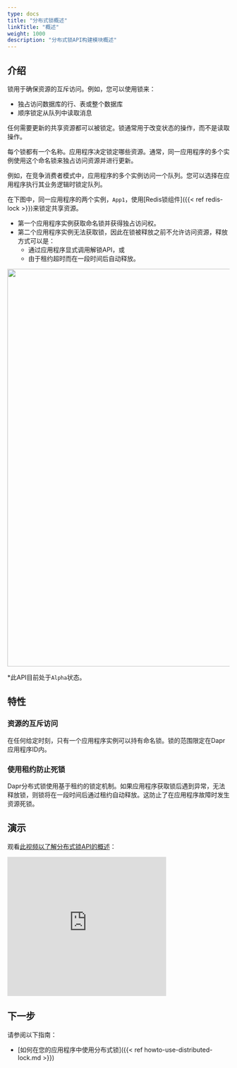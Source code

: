 ```yaml
---
type: docs
title: "分布式锁概述"
linkTitle: "概述"
weight: 1000
description: "分布式锁API构建模块概述"
---
```


## 介绍
锁用于确保资源的互斥访问。例如，您可以使用锁来：

- 独占访问数据库的行、表或整个数据库
- 顺序锁定从队列中读取消息

任何需要更新的共享资源都可以被锁定。锁通常用于改变状态的操作，而不是读取操作。

每个锁都有一个名称。应用程序决定锁定哪些资源。通常，同一应用程序的多个实例使用这个命名锁来独占访问资源并进行更新。

例如，在竞争消费者模式中，应用程序的多个实例访问一个队列。您可以选择在应用程序执行其业务逻辑时锁定队列。

在下图中，同一应用程序的两个实例，`App1`，使用[Redis锁组件]({{< ref redis-lock >}})来锁定共享资源。

- 第一个应用程序实例获取命名锁并获得独占访问权。
- 第二个应用程序实例无法获取锁，因此在锁被释放之前不允许访问资源，释放方式可以是：
   - 通过应用程序显式调用解锁API，或
   - 由于租约超时而在一段时间后自动释放。

<img src="/images/lock-overview.png" width=900>

*此API目前处于`Alpha`状态。

## 特性

### 资源的互斥访问
在任何给定时刻，只有一个应用程序实例可以持有命名锁。锁的范围限定在Dapr应用程序ID内。

### 使用租约防止死锁
Dapr分布式锁使用基于租约的锁定机制。如果应用程序获取锁后遇到异常，无法释放锁，则锁将在一段时间后通过租约自动释放。这防止了在应用程序故障时发生资源死锁。

## 演示

观看[此视频以了解分布式锁API的概述](https://youtu.be/wLYYOJLt_KQ?t=583)：

<div class="embed-responsive embed-responsive-16by9">
<iframe width="360" height="315" src="https://www.youtube-nocookie.com/embed/wLYYOJLt_KQ?start=583" frameborder="0" allow="accelerometer; autoplay; clipboard-write; encrypted-media; gyroscope; picture-in-picture" allowfullscreen></iframe>

## 下一步

请参阅以下指南：
- [如何在您的应用程序中使用分布式锁]({{< ref howto-use-distributed-lock.md >}})